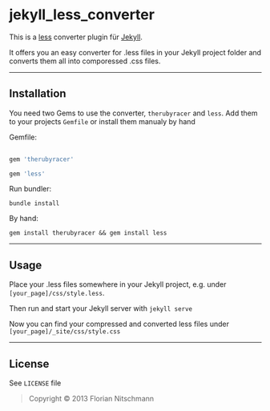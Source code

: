 jekyll_less_converter
=====================

This is a [less](http://lesscss.org/) converter plugin für [Jekyll](http://jekyllrb.com).

It offers you an easy converter for .less files in your Jekyll project folder and converts them all into comporessed .css files.

---
## Installation

You need two Gems to use the converter, ```therubyracer``` and ```less```. Add them to your projects ```Gemfile``` or install them manualy by hand

Gemfile:

```ruby
 
gem 'therubyracer'

gem 'less' 

```

Run bundler:

```bundle install```


By hand:


```gem install therubyracer && gem install less```

---
## Usage

Place your .less files somewhere in your Jekyll project, e.g. under ```[your_page]/css/style.less```.

Then run and start your Jekyll server with ```jekyll serve```

Now you can find your compressed and converted less files under ```[your_page]/_site/css/style.css```

---
## License

See ```LICENSE``` file

> Copyright © 2013 Florian Nitschmann